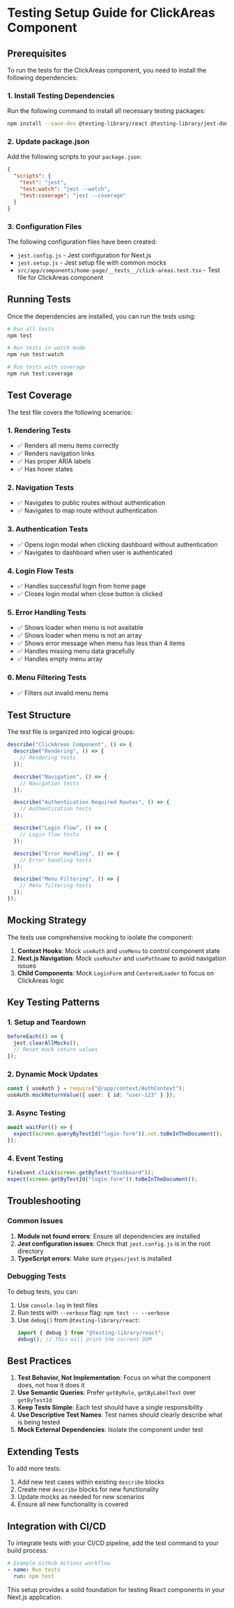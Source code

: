 # Testing Setup Guide for ClickAreas Component

## Prerequisites

To run the tests for the ClickAreas component, you need to install the following dependencies:

### 1. Install Testing Dependencies

Run the following command to install all necessary testing packages:

```bash
npm install --save-dev @testing-library/react @testing-library/jest-dom @testing-library/user-event jest jest-environment-jsdom @types/jest
```

### 2. Update package.json

Add the following scripts to your `package.json`:

```json
{
  "scripts": {
    "test": "jest",
    "test:watch": "jest --watch",
    "test:coverage": "jest --coverage"
  }
}
```

### 3. Configuration Files

The following configuration files have been created:

- `jest.config.js` - Jest configuration for Next.js
- `jest.setup.js` - Jest setup file with common mocks
- `src/app/components/home-page/__tests__/click-areas.test.tsx` - Test file for ClickAreas component

## Running Tests

Once the dependencies are installed, you can run the tests using:

```bash
# Run all tests
npm test

# Run tests in watch mode
npm run test:watch

# Run tests with coverage
npm run test:coverage
```

## Test Coverage

The test file covers the following scenarios:

### 1. Rendering Tests

- ✅ Renders all menu items correctly
- ✅ Renders navigation links
- ✅ Has proper ARIA labels
- ✅ Has hover states

### 2. Navigation Tests

- ✅ Navigates to public routes without authentication
- ✅ Navigates to map route without authentication

### 3. Authentication Tests

- ✅ Opens login modal when clicking dashboard without authentication
- ✅ Navigates to dashboard when user is authenticated

### 4. Login Flow Tests

- ✅ Handles successful login from home page
- ✅ Closes login modal when close button is clicked

### 5. Error Handling Tests

- ✅ Shows loader when menu is not available
- ✅ Shows loader when menu is not an array
- ✅ Shows error message when menu has less than 4 items
- ✅ Handles missing menu data gracefully
- ✅ Handles empty menu array

### 6. Menu Filtering Tests

- ✅ Filters out invalid menu items

## Test Structure

The test file is organized into logical groups:

```typescript
describe("ClickAreas Component", () => {
  describe("Rendering", () => {
    // Rendering tests
  });

  describe("Navigation", () => {
    // Navigation tests
  });

  describe("Authentication Required Routes", () => {
    // Authentication tests
  });

  describe("Login Flow", () => {
    // Login flow tests
  });

  describe("Error Handling", () => {
    // Error handling tests
  });

  describe("Menu Filtering", () => {
    // Menu filtering tests
  });
});
```

## Mocking Strategy

The tests use comprehensive mocking to isolate the component:

1. **Context Hooks**: Mock `useAuth` and `useMenu` to control component state
2. **Next.js Navigation**: Mock `useRouter` and `usePathname` to avoid navigation issues
3. **Child Components**: Mock `LoginForm` and `CenteredLoader` to focus on ClickAreas logic

## Key Testing Patterns

### 1. Setup and Teardown

```typescript
beforeEach(() => {
  jest.clearAllMocks();
  // Reset mock return values
});
```

### 2. Dynamic Mock Updates

```typescript
const { useAuth } = require("@/app/context/AuthContext");
useAuth.mockReturnValue({ user: { id: "user-123" } });
```

### 3. Async Testing

```typescript
await waitFor(() => {
  expect(screen.queryByTestId("login-form")).not.toBeInTheDocument();
});
```

### 4. Event Testing

```typescript
fireEvent.click(screen.getByText("Dashboard"));
expect(screen.getByTestId("login-form")).toBeInTheDocument();
```

## Troubleshooting

### Common Issues

1. **Module not found errors**: Ensure all dependencies are installed
2. **Jest configuration issues**: Check that `jest.config.js` is in the root directory
3. **TypeScript errors**: Make sure `@types/jest` is installed

### Debugging Tests

To debug tests, you can:

1. Use `console.log` in test files
2. Run tests with `--verbose` flag: `npm test -- --verbose`
3. Use `debug()` from `@testing-library/react`:
   ```typescript
   import { debug } from "@testing-library/react";
   debug(); // This will print the current DOM
   ```

## Best Practices

1. **Test Behavior, Not Implementation**: Focus on what the component does, not how it does it
2. **Use Semantic Queries**: Prefer `getByRole`, `getByLabelText` over `getByTestId`
3. **Keep Tests Simple**: Each test should have a single responsibility
4. **Use Descriptive Test Names**: Test names should clearly describe what is being tested
5. **Mock External Dependencies**: Isolate the component under test

## Extending Tests

To add more tests:

1. Add new test cases within existing `describe` blocks
2. Create new `describe` blocks for new functionality
3. Update mocks as needed for new scenarios
4. Ensure all new functionality is covered

## Integration with CI/CD

To integrate tests with your CI/CD pipeline, add the test command to your build process:

```yaml
# Example GitHub Actions workflow
- name: Run tests
  run: npm test
```

This setup provides a solid foundation for testing React components in your Next.js application.
